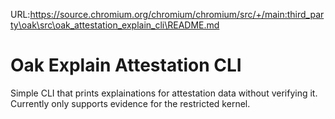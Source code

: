 URL:https://source.chromium.org/chromium/chromium/src/+/main:third_party\oak\src\oak_attestation_explain_cli\README.md
# Oak Explain Attestation CLI

Simple CLI that prints explainations for attestation data without verifying it.
Currently only supports evidence for the restricted kernel.

